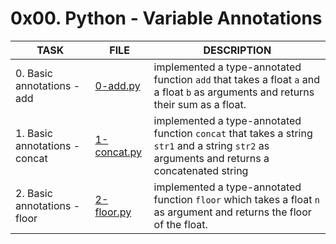 # 0x00. Python - Variable Annotations

| TASK                          | FILE                         | DESCRIPTION                                                                                                                                  |
| ----------------------------- | ---------------------------- | -------------------------------------------------------------------------------------------------------------------------------------------- |
| 0. Basic annotations - add    | [0-add.py](./0-add.py)       | implemented a type-annotated function `add` that takes a float `a` and a float `b` as arguments and returns their sum as a float.            |
| 1. Basic annotations - concat | [1-concat.py](./1-concat.py) | implemented a type-annotated function `concat` that takes a string `str1` and a string `str2` as arguments and returns a concatenated string |
| 2. Basic annotations - floor  | [2-floor.py](./2-floor.py)   | implemented a type-annotated function `floor` which takes a float `n` as argument and returns the floor of the float.                        |
